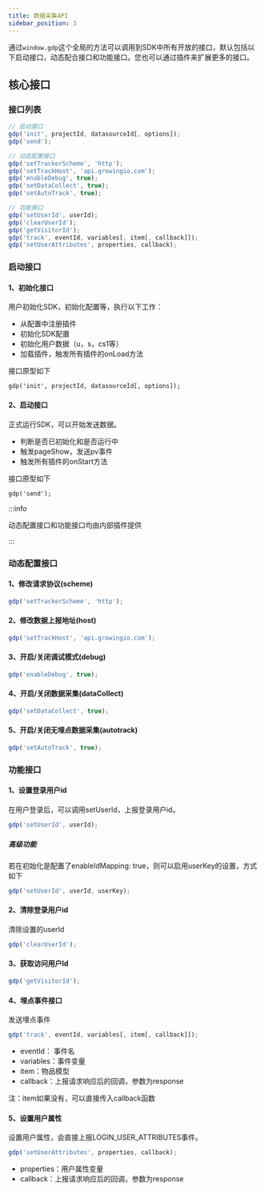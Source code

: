 ```yaml
---
title: 数据采集API
sidebar_position: 3
---
```


通过`window.gdp`这个全局的方法可以调用到SDK中所有开放的接口，默认包括以下启动接口，动态配合接口和功能接口。您也可以通过插件来扩展更多的接口。

## 核心接口

### 接口列表

```javascript
// 启动接口
gdp('init', projectId, datasourceId[, options]);
gdp('send');

// 动态配置接口
gdp('setTrackerScheme', 'http');
gdp('setTrackHost', 'api.growingio.com');
gdp('enableDebug', true);
gdp('setDataCollect', true);
gdp('setAutoTrack', true);

// 功能接口
gdp('setUserId', userId);
gdp('clearUserId');
gdp('getVisitorId');
gdp('track', eventId, variables[, item[, callback]]);
gdp('setUserAttributes', properties, callback);
```

### 启动接口

#### 1、初始化接口

用户初始化SDK，初始化配置等，执行以下工作：

- 从配置中注册插件
- 初始化SDK配置
- 初始化用户数据（u，s，cs1等）
- 加载插件，触发所有插件的onLoad方法

接口原型如下

```
gdp('init', projectId, datasourceId[, options]);
```

#### 2、启动接口

正式运行SDK，可以开始发送数据。

- 判断是否已初始化和是否运行中
- 触发pageShow，发送pv事件
- 触发所有插件的onStart方法

接口原型如下

```
gdp('send');
```

:::info

动态配置接口和功能接口均由内部插件提供

:::

### 动态配置接口

#### 1、修改请求协议(scheme)
```js
gdp('setTrackerScheme', 'http');
```

#### 2、修改数据上报地址(host)
```js
gdp('setTrackHost', 'api.growingio.com');
```

#### 3、开启/关闭调试模式(debug)
```js
gdp('enableDebug', true);
```

#### 4、开启/关闭数据采集(dataCollect)
```js
gdp('setDataCollect', true);
```

#### 5、开启/关闭无埋点数据采集(autotrack)
```js
gdp('setAutoTrack', true);
```

### 功能接口

#### 1、设置登录用户id

在用户登录后，可以调用setUserId，上报登录用户id。

```js
gdp('setUserId', userId);
```

##### 高级功能

若在初始化是配置了enableIdMapping: true，则可以启用userKey的设置，方式如下

```js
gdp('setUserId', userId, userKey);
```

#### 2、清除登录用户id

清除设置的userId

```js
gdp('clearUserId');
```

#### 3、获取访问用户Id

```js
gdp('getVisitorId');
```

#### 4、埋点事件接口

发送埋点事件

```js
gdp('track', eventId, variables[, item[, callback]]);
```

- eventId： 事件名
- variables：事件变量
- item：物品模型
- callback：上报请求响应后的回调，参数为response

注：item如果没有，可以直接传入callback函数

#### 5、设置用户属性

设置用户属性，会直接上报LOGIN_USER_ATTRIBUTES事件。

```js
gdp('setUserAttributes', properties, callback);
```

- properties：用户属性变量
- callback：上报请求响应后的回调，参数为response




